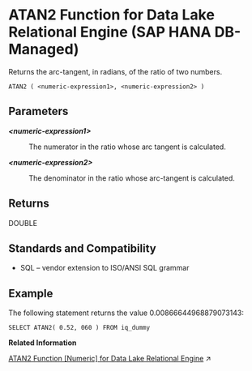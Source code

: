 <!-- loio8081001d5f8e4323a5f13cc57fb91cf1 -->

# ATAN2 Function for Data Lake Relational Engine \(SAP HANA DB-Managed\)

Returns the arc-tangent, in radians, of the ratio of two numbers.



```
ATAN2 ( <numeric-expression1>, <numeric-expression2> )
```



<a name="loio8081001d5f8e4323a5f13cc57fb91cf1__section_wck_m3k_srb"/>

## Parameters


<dl>
<dt><b>

*<numeric-expression1\>*

</b></dt>
<dd>

The numerator in the ratio whose arc tangent is calculated.



</dd><dt><b>

*<numeric-expression2\>*

</b></dt>
<dd>

The denominator in the ratio whose arc-tangent is calculated.



</dd>
</dl>



<a name="loio8081001d5f8e4323a5f13cc57fb91cf1__section_ltv_m3k_srb"/>

## Returns

DOUBLE



<a name="loio8081001d5f8e4323a5f13cc57fb91cf1__section_wyj_n3k_srb"/>

## Standards and Compatibility

-   SQL – vendor extension to ISO/ANSI SQL grammar



<a name="loio8081001d5f8e4323a5f13cc57fb91cf1__section_l2w_n3k_srb"/>

## Example

The following statement returns the value 0.00866644968879073143:

```
SELECT ATAN2( 0.52, 060 ) FROM iq_dummy
```

**Related Information**  


[ATAN2 Function [Numeric] for Data Lake Relational Engine](https://help.sap.com/viewer/19b3964099384f178ad08f2d348232a9/2023_1_QRC/en-US/a5356c1b84f210159f68d03274510fe6.html "Returns the arc-tangent, in radians, of the ratio of two numbers.") :arrow_upper_right:

